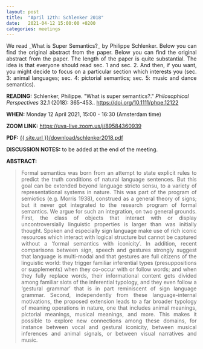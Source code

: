 ```yaml
---
layout: post
title:  "April 12th: Schlenker 2018" 
date:   2021-04-12 15:00:00 +0200
categories: meetings
---
```


<p style="text-align: justify;">
We read _What is Super Semantics?_  by Philippe Schlenker. Below you can find the original abstract from the paper. Below you can find the original abstract from the paper. 
The length of the paper is quite substantial. 
The idea is that everyone should read sec. 1 and sec. 2. 
And then, if you want, you might decide to focus on a particular section which interests you 
(sec. 3: animal languages; sec. 4: pictorial semantics; sec. 5: music and dance semantics).   
</p>

<b> READING:</b> Schlenker, Philippe. "What is super semantics?." *Philosophical Perspectives* 32.1 (2018): 365-453..
<a href="https://doi.org/10.1111/phpe.12122"  target="_blank" rel="noopener noreferrer"> https://doi.org/10.1111/phpe.12122 </a>

<b> WHEN:</b>  Monday 12 April 2021, 15:00 - 16:30 (Amsterdam time)

<b> ZOOM LINK:</b> <a href="https://uva-live.zoom.us/j/89584360939"  target="_blank" rel="noopener noreferrer">https://uva-live.zoom.us/j/89584360939</a>

<b> PDF:</b>  <a href="{{ site.url }}/download/schlenker2018.pdf"  target="_blank" rel="noopener noreferrer">{{ site.url }}/download/schlenker2018.pdf</a>

<b> DISCUSSION NOTES:</b> to be added at the end of the meeting. 

<b> ABSTRACT: </b>

<blockquote>
<p style="text-align: justify;">
Formal semantics was born from an attempt to state explicit rules to predict
the truth conditions of natural language sentences. But this goal can be extended
beyond language stricto sensu, to a variety of representational systems in nature.
This was part of the program of semiotics (e.g. Morris 1938), construed as a general theory of signs; but it never got integrated to the research program of formal
semantics. We argue for such an integration, on two general grounds. First, the
class of objects that interact with or display uncontroversially linguistic properties is larger than was initially thought. Spoken and especially sign language
make use of rich iconic resources which interact with logical structure but cannot be captured without a ‘formal semantics with iconicity’. In addition, recent
comparisons between sign, speech and gestures strongly suggest that language is
multi-modal and that gestures are full citizens of the linguistic world: they trigger
familiar inferential types (presuppositions or supplements) when they co-occur
with or follow words; and when they fully replace words, their informational content gets divided among familiar slots of the inferential typology, and they even
follow a ‘gestural grammar’ that is in part reminiscent of sign language grammar.
Second, independently from these language-internal motivations, the proposed
extension leads to a far broader typology of meaning operations in nature, one
that includes animal meanings, pictorial meanings, musical meanings, and more. This makes it possible to explore new connections among these domains, for
instance between vocal and gestural iconicity, between musical inferences and
animal signals, or between visual narratives and music.
</p>


</blockquote>
